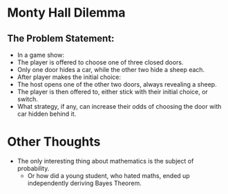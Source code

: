 # Monty Hall Dilemma

## The Problem Statement: 
* In a game show:
* The player is offered to choose one of three closed doors.
* Only one door hides a car, while the other two hide a sheep each.
* After player makes the initial choice:
* The host opens one of the other two doors, always revealing a sheep.
* The player is then offered to, either stick with their initial choice, or switch.
* What strategy, if any, can increase their odds of choosing the door with car hidden behind it.


  
  
  

# Other Thoughts
* The only interesting thing about mathematics is the subject of probability.
  * Or how did a young student, who hated maths, ended up independently deriving Bayes Theorem.
